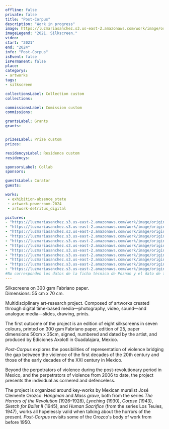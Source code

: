 ```yaml
---
offline: false
private: false
title: "Post-Corpus"
description: "Work in progress"
image: https://luzmariasanchez.s3.us-east-2.amazonaws.com/work/image/original/4.jpg
imageLegend: "2021. Silkscreen."
video:
start: "2021"
end: "2024"
info: "Post-Corpus"
isEvent: false
isPermanent: false
place:
categorys:
- artworks
tags:
- silkscreen

collectionsLabel: Collection custom
collections:

commissionsLabel: Comission custom
commissions:

grantsLabel: Grants
grants:


prizesLabel: Prize custom
prizes:

residencysLabel: Residence custom
residencys:

sponsorsLabel: Collab
sponsors:

guestsLabel: Curator
guests:

works:
 - exhibition-absence_state
 - artwork-powerroom-2024
 - artwork-detritus_digital

pictures:
- "https://luzmariasanchez.s3.us-east-2.amazonaws.com/work/image/original/Luz_Maria_Arsenal_048.jpg | 2024. Curator: Ryszard W. Kluszczyński. Galeria Miejska Arsenał, Poznan, Poland. Photo: Michał Adamski."
- "https://luzmariasanchez.s3.us-east-2.amazonaws.com/work/image/original/RN0A6246.jpg | 2024. Curator: Ryszard W. Kluszczyński. Galeria Miejska Arsenał, Poznan, Poland. Photo: Jakub Krzyżanowski."
- "https://luzmariasanchez.s3.us-east-2.amazonaws.com/work/image/original/Luz_Maria_Arsenal_Documentation_022.jpg | 2024. Curator: Ryszard W. Kluszczyński. Galeria Miejska Arsenał, Poznan, Poland. Photo: Jakub Krzyżanowski."
- "https://luzmariasanchez.s3.us-east-2.amazonaws.com/work/image/original/1.jpg | 2021. Silkscreen."
- "https://luzmariasanchez.s3.us-east-2.amazonaws.com/work/image/original/2.jpg | 2021. Silkscreen."
- "https://luzmariasanchez.s3.us-east-2.amazonaws.com/work/image/original/3.jpg | 2021. Silkscreen."
- "https://luzmariasanchez.s3.us-east-2.amazonaws.com/work/image/original/4.jpg | 2021. Silkscreen."
- "https://luzmariasanchez.s3.us-east-2.amazonaws.com/work/image/original/5.jpg | 2021. Silkscreen."
- "https://luzmariasanchez.s3.us-east-2.amazonaws.com/work/image/original/6.jpg | 2021. Silkscreen."
- "https://luzmariasanchez.s3.us-east-2.amazonaws.com/work/image/original/7.jpg | 2021. Silkscreen."
- "https://luzmariasanchez.s3.us-east-2.amazonaws.com/work/image/original/8.jpg | 2021. Silkscreen."
#No corresponden los datos de la ficha técnica de Poznan y el dato de tu portafolio. 
---
```

Silkscreens on 300 gsm Fabriano paper. \
Dimensions: 55 cm x 70 cm.


Multidisciplinary art-research project. Composed of artworks created through digital time-based media—photography, video, sound—and analogue media—slides, drawing, prints. 

The first outcome of the project is an edition of eight silkscreens in seven colours, printed on 300 gsm Fabriano paper, edition of 25, paper dimensions 50cm x 35cm, signed, numbered and dated by the artist, and produced by Ediciones Axolotl in Guadalajara, Mexico. 

*Post-Corpus* explores the possibilities of representation of violence bridging the gap between the violence of the first decades of the 20th century and those of the early decades of the XXI century in Mexico. 

Beyond the perpetrators of violence during the post-revolutionary period in Mexico, and the perpetrators of violence from 2006 to date, the project presents the individual as cornered and defenceless. 

The project is organized around key-works by Mexican muralist José Clemente Orozco: *Hangman* and *Mass grave*, both from the series *The Horrors of the Revolution* (1926–1928), *Lynching* (1930), *Corpse* (1943), *Sketch for Ballet II* (1945), and *Human Sacrifice* (from the series Los Teules, 1947), works all hopelessly valid when talking about the horrors of the present. *Post-Corpus* revisits some of the Orozco's body of work from before 1950. 


